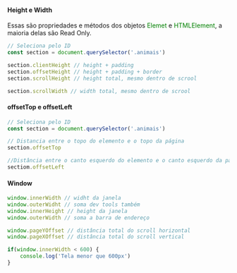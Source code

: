 #### Height e Width

Essas são propriedades e métodos dos objetos <span style="color:green">Elemet</span> e <span style="color:green">HTMLElement</span>, a maioria delas são Read Only.

~~~ JavaScript
// Seleciona pelo ID
const section = document.querySelector('.animais')

section.clientHeight // height + padding
section.offsetHeight // height + padding + border
section.scrollHeight // height total, mesmo dentro de scrool

section.scrollWidth // width total, mesmo dentro de scrool
~~~


#### offsetTop e offsetLeft

~~~ JavaScript
// Seleciona pelo ID
const section = document.querySelector('.animais')

// Distancia entre o topo do elemento e o topo da página 
section.offsetTop

//Distância entre o canto esquerdo do elemento e o canto esquerdo da página
sectiom.offsetLeft

~~~

#### Window

~~~ JavaScript
window.innerWidth // widht da janela
window.outerWidht // soma dev tools também
window.innerHeight // height da janela 
window.outerWidth // soma a barra de endereço

window.pageYOffset // distância total do scroll horizontal
window.pageXOffset // distância total do scroll vertical

if(window.innerWidth < 600) {
	console.log('Tela menor que 600px')
}
~~~
